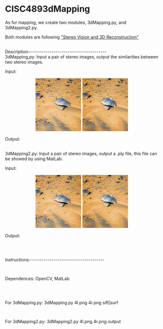 # CISC4893dMapping

As for mapping, we create two modules, 3dMapping.py, and 3dMapping2.py. 

Both modules are following ["Stereo Vision and 3D Reconstruction"](https://www.packtpub.com/mapt/book/application_development/9781785283932/11)



<br/>
Description----------------------------------------
<br/>
3dMapping,py:
  Input a pair of stereo images, output the similarities between two stereo images.

  Input: 
  
  <p align="center">
  <img src="4l.png" width="150"/>
  <img src="4r.png" width="150"/>
  </p>
  
  Output:
  
  
  <br/>
3dMapping2.py:
  Input a pair of stereo images, output a .ply file, this file can be showed by using MatLab.

  Input:
  
  <p align="center">
  <img src="4l.png" width="150"/>
  <img src="4r.png" width="150"/>
  </p>
  
  Output:


<br/><br/>

Instructions:--------------------------------------

<br/>

Dependences: OpenCV, MatLab 

<br/><br/>

For 3dMapping.py:
   3dMapping.py 4l.png 4r.png sift|surf

<br/>

For 3dMapping2.py:
   3dMapping2.py 4l.png 4r.png output



